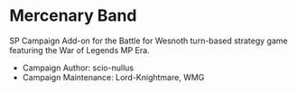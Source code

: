 # Mercenary Band
SP Campaign Add-on for the Battle for Wesnoth turn-based strategy game featuring the War of Legends MP Era.

- Campaign Author: scio-nullus
- Campaign Maintenance: Lord-Knightmare, WMG
